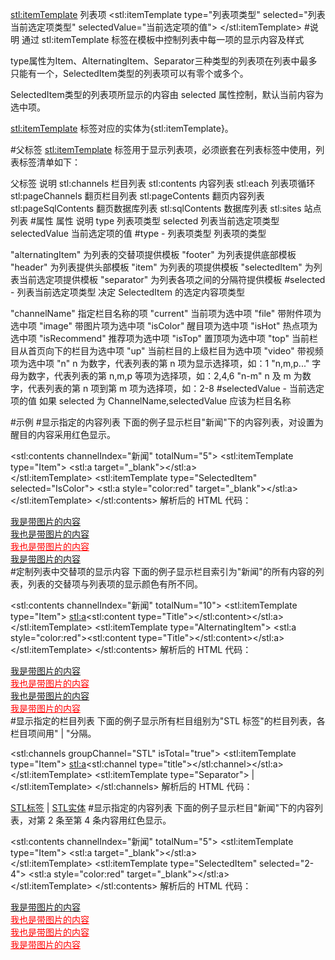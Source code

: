 <stl:itemTemplate> 列表项
<stl:itemTemplate
    type="列表项类型"
    selected="列表当前选定项类型"
    selectedValue="当前选定项的值">
</stl:itemTemplate>
#说明
通过 stl:itemTemplate 标签在模板中控制列表中每一项的显示内容及样式

type属性为Item、AlternatingItem、Separator三种类型的列表项在列表中最多只能有一个，SelectedItem类型的列表项可以有零个或多个。

SelectedItem类型的列表项所显示的内容由 selected 属性控制，默认当前内容为选中项。

<stl:itemTemplate> 标签对应的实体为{stl:itemTemplate}。

#父标签
<stl:itemTemplate> 标签用于显示列表项，必须嵌套在列表标签中使用，列表标签清单如下：

父标签	说明
stl:channels	栏目列表
stl:contents	内容列表
stl:each	列表项循环
stl:pageChannels	翻页栏目列表
stl:pageContents	翻页内容列表
stl:pageSqlContents	翻页数据库列表
stl:sqlContents	数据库列表
stl:sites	站点列表
#属性
属性	说明
type	列表项类型
selected	列表当前选定项类型
selectedValue	当前选定项的值
#type - 列表项类型
列表项的类型

"alternatingItem" 为列表的交替项提供模板
"footer" 为列表提供底部模板
"header" 为列表提供头部模板
"item" 为列表的项提供模板
"selectedItem" 为列表当前选定项提供模板
"separator" 为列表各项之间的分隔符提供模板
#selected - 列表当前选定项类型
决定 SelectedItem 的选定内容项类型

"channelName" 指定栏目名称的项
"current" 当前项为选中项
"file" 带附件项为选中项
"image" 带图片项为选中项
"isColor" 醒目项为选中项
"isHot" 热点项为选中项
"isRecommend" 推荐项为选中项
"isTop" 置顶项为选中项
"top" 当前栏目从首页向下的栏目为选中项
"up" 当前栏目的上级栏目为选中项
"video" 带视频项为选中项
"n" n 为数字，代表列表的第 n 项为显示选择项，如：1
"n,m,p..." 字母为数字，代表列表的第 n,m,p 等项为选择项，如：2,4,6
"n-m" n 及 m 为数字，代表列表的第 n 项到第 m 项为选择项，如：2-8
#selectedValue - 当前选定项的值
如果 selected 为 ChannelName,selectedValue 应该为栏目名称

#示例
#显示指定的内容列表
下面的例子显示栏目"新闻"下的内容列表，对设置为醒目的内容采用红色显示。

<stl:contents channelIndex="新闻" totalNum="5">
    <stl:itemTemplate type="Item">
        <stl:a target="_blank"></stl:a><br />
    </stl:itemTemplate>
    <stl:itemTemplate type="SelectedItem" selected="IsColor">
        <stl:a style="color:red" target="_blank"></stl:a><br />
    </stl:itemTemplate>
</stl:contents>
解析后的 HTML 代码：

<a href="/news/4.html" target="_blank">我是带图片的内容</a><br>
<a href="/news/3.html" target="_blank">我也是带图片的内容</a><br>
<a href="/news/2.html" style="color:red" target="_blank">我也是带图片的内容</a><br>
<a href="/news/1.html" target="_blank">我是带图片的内容</a><br>
#定制列表中交替项的显示内容
下面的例子显示栏目索引为"新闻"的所有内容的列表，列表的交替项与列表项的显示颜色有所不同。

<stl:contents channelIndex="新闻" totalNum="10">
    <stl:itemTemplate type="Item">
        <stl:a><stl:content type="Title"></stl:content></stl:a><br />
    </stl:itemTemplate>
    <stl:itemTemplate type="AlternatingItem">
        <stl:a style="color:red"><stl:content type="Title"></stl:content></stl:a> <br />
    </stl:itemTemplate>
</stl:contents>
解析后的 HTML 代码：

<a href="/news/4.html">我是带图片的内容</a><br>
<a href="/news/3.html" style="color:red">我也是带图片的内容</a> <br>
<a href="/news/2.html">我也是带图片的内容</a><br>
<a href="/news/1.html" style="color:red">我是带图片的内容</a> <br>
#显示指定的栏目列表
下面的例子显示所有栏目组别为"STL 标签"的栏目列表，各栏目项间用" | "分隔。

<stl:channels groupChannel="STL" isTotal="true">
  <stl:itemTemplate type="Item">
    <stl:a><stl:channel type="title"></stl:channel></stl:a>
  </stl:itemTemplate>
  <stl:itemTemplate type="Separator">
    |
  </stl:itemTemplate>
</stl:channels>
解析后的 HTML 代码：

<a href="/channels/4.html">STL标签</a>
    |
<a href="/channels/79.html">STL实体</a>
#显示指定的内容列表
下面的例子显示栏目"新闻"下的内容列表，对第 2 条至第 4 条内容用红色显示。

<stl:contents channelIndex="新闻" totalNum="5">
  <stl:itemTemplate type="Item">
      <stl:a target="_blank"></stl:a><br />
  </stl:itemTemplate>
  <stl:itemTemplate type="SelectedItem" selected="2-4">
      <stl:a style="color:red" target="_blank"></stl:a><br />
  </stl:itemTemplate>
</stl:contents>
解析后的 HTML 代码：

<a href="/news/4.html" target="_blank">我是带图片的内容</a><br>
<a href="/news/3.html" style="color:red" target="_blank">我也是带图片的内容</a><br>
<a href="/news/2.html" style="color:red" target="_blank">我也是带图片的内容</a><br>
<a href="/news/1.html" style="color:red" target="_blank">我是带图片的内容</a><br>

